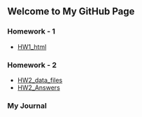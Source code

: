 ## Welcome to My GitHub Page 


### Homework - 1
* [HW1_html](HW1/HW1.html)

### Homework - 2
* [HW2_data_files](derma.csv)
* [HW2_Answers](HW2.html)


### My Journal
[link to my journal]: (xx)
